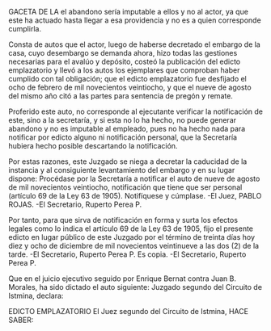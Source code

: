 GACETA DE LA
el abandono sería imputable a ellos y no al actor, ya que este ha actuado hasta llegar a esa providencia y no es a quien corresponde cumplirla.

Consta de autos que el actor, luego de haberse decretado el embargo de la casa, cuyo desembargo se demanda ahora, hizo todas las gestiones necesarias para el avalúo y depósito, costeó la publicación del edicto emplazatorio y llevó a los autos los ejemplares que comproban haber cumplido con tal obligación; que el edicto emplazatorio fue desfijado el ocho de febrero de mil novecientos veintiocho, y que el nueve de agosto del mismo año citó a las partes para sentencia de pregón y remate.

Proferido este auto, no corresponde al ejecutante verificar la notificación de este, sino a la secretaría, y si esta no lo ha hecho, no puede generar abandono y no es imputable al empleado, pues no ha hecho nada para notificar por edicto alguno ni notificación personal, que la Secretaría hubiera hecho posible descartando la notificación.

Por estas razones, este Juzgado se niega a decretar la caducidad de la instancia y al consiguiente levantamiento del embargo y en su lugar dispone: Procédase por la Secretaría a notificar el auto de nueve de agosto de mil novecientos veintiocho, notificación que tiene que ser personal (artículo 69 de la Ley 63 de 1905). Notifíquese y cúmplase. -El Juez, PABLO ROJAS. -El Secretario, Ruperto Perea P.

Por tanto, para que sirva de notificación en forma y surta los efectos legales como lo indica el artículo 69 de la Ley 63 de 1905, fijo el presente edicto en lugar público de este Juzgado por el término de treinta días hoy diez y ocho de diciembre de mil novecientos veintinueve a las dos (2) de la tarde. -El Secretario, Ruperto Perea P. Es copia. -El Secretario, Ruperto Perea P.

Que en el juicio ejecutivo seguido por Enrique Bernat contra Juan B. Morales, ha sido dictado el auto siguiente:
Juzgado segundo del Circuito de Istmina, declara:

EDICTO EMPLAZATORIO
El Juez segundo del Circuito de Istmina, HACE SABER:
